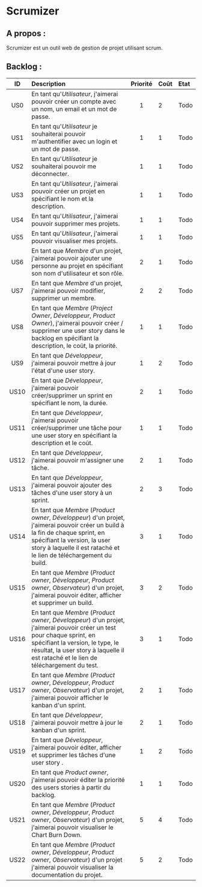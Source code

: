 Scrumizer
=========

A propos :
----------
Scrumizer est un outil web de gestion de projet utilisant scrum.

Backlog :
---------

|ID |Description|Priorité|Coût|Etat|
|:-:|:----------|:------:|:---|:---|
|US0|En tant qu'*Utilisateur*, j'aimerai pouvoir créer un compte avec un nom, un email et un mot de passe.|1|2|Todo|
|US1|En tant qu'*Utilisateur* je souhaiterai pouvoir m'authentifier avec un login et un mot de passe.|1|1|Todo|
|US2|En tant qu'*Utilisateur* je souhaiterai pouvoir me déconnecter.|1|1|Todo|
|US3|En tant qu'*Utilisateur*, j'aimerai pouvoir créer un projet en spécifiant le nom et la description.|1|1|Todo|
|US4|En tant qu'*Utilisateur*, j'aimerai pouvoir supprimer mes projets.|1|1|Todo|
|US5|En tant qu'*Utilisateur*, j'aimerai pouvoir visualiser mes projets.|1|1|Todo|
|US6|En tant que *Membre* d'un projet, j'aimerai pouvoir ajouter une personne au projet en spécifiant son nom d'utilisateur et son rôle.|2|1|Todo|
|US7|En tant que *Membre* d'un projet, j'aimerai pouvoir modifier, supprimer un membre.|2|2|Todo|
|US8|En tant que *Membre* (*Project Owner*, *Développeur*, *Product Owner*), j'aimerai pouvoir créer / supprimer une user story dans le backlog en spécifiant la description, le coût, la priorité.|1|1|Todo|
|US9|En tant que *Développeur*, j'aimerai pouvoir mettre à jour l'état d'une user story.|1|2|Todo|
|US10|En tant que *Développeur*, j'aimerai pouvoir créer/supprimer un sprint en spécifiant le nom, la durée.|2|1|Todo|
|US11|En tant que *Développeur*, j'aimerai pouvoir créer/supprimer une tâche pour une user story en spécifiant la description et le coût.|1|1|Todo|
|US12|En tant que *Développeur*, j'aimerai pouvoir m'assigner une tâche.|2|1|Todo|
|US13|En tant que *Développeur*, j'aimerai pouvoir ajouter des tâches d'une user story à un sprint.|2|3|Todo|
|US14|En tant que *Membre* (*Product owner*, *Développeur*) d'un projet, j'aimerai pouvoir créer un build à la fin de chaque sprint, en spécifiant la version, la user story à laquelle il est rataché et le lien de téléchargement du build.|3|1|Todo|
|US15|En tant que *Membre* (*Product owner*, *Développeur*, *Product owner*, *Observateur*) d'un projet, j'aimerai pouvoir éditer, afficher et supprimer un build.|3|2|Todo|
|US16|En tant que *Membre* (*Product owner*, *Développeur*) d'un projet, j'aimerai pouvoir créer un test pour chaque sprint, en spécifiant la version, le type, le résultat, la user story à laquelle il est rataché et le lien de téléchargement du test.|3|1|Todo|
|US17|En tant que *Membre* (*Product owner*, *Développeur*, *Product owner*, *Observateur*) d'un projet, j'aimerai pouvoir afficher le kanban d'un sprint.|2|1|Todo|
|US18|En tant que *Développeur*, j'aimerai pouvoir mettre à jour le kanban d'un sprint.|2|1|Todo|
|US19|En tant que *Développeur*, j'aimerai pouvoir éditer, afficher et supprimer les tâches d'une user story .|1|2|Todo|
|US20|En tant que *Product owner*, j'aimerai pouvoir éditer la priorité des users stories à partir du backlog.|1|1|Todo|
|US21|En tant que *Membre* (*Product owner*, *Développeur*, *Product owner*, *Observateur*) d'un projet, j'aimerai pouvoir visualiser le Chart Burn Down.|5|4|Todo|
|US22|En tant que *Membre* (*Product owner*, *Développeur*, *Product owner*, *Observateur*) d'un projet j'aimerai pouvoir visualiser la documentation du projet.|5|2|Todo|

